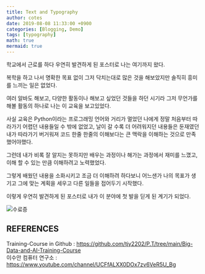 ```yaml
---
title: Text and Typography
author: cotes
date: 2019-08-08 11:33:00 +0900
categories: [Blogging, Demo]
tags: [typography]
math: true
mermaid: true
---
```

<!-- ---
layout      : post
title       : 빅데이터 기술인재 과정 수료
subtitle    : BigData and AI Training Course
date        : 2022-08-04
author      : eastk1te
header-img  : img/AI_TrainingCourse.png
catalog     : true
published   : true
tags        :
    - Certificate
    - Training Course

--- -->

학교에서 근로를 하다 우연히 발견하게 된 포스터로 나는 여기까지 왔다.

복학을 하고 나서 명확한 목표 없이 그저 닥치는대로 많은 것을 해보았지만 솔직히 흥미를 느끼는 일은 없었다.

여러 알바도 해보고, 다양한 활동이나 해보고 싶었던 것들을 하던 시기라 그저 무언가를 해볼 활동의 하나로 나는 이 교육을 보고있었다.

사실 교육은 Python이라는 프로그래밍 언어와 거리가 멀었던 나에게 정말 처음부터 따라가기 어렵던 내용들일 수 밖에 없었고, 날이 갈 수록 더 어려워지던 내용들은 둔재였던 내가 따라가기 버거워져 코드 한줄 한줄의 이해보다는 큰 맥락을 이해하는 것으로 만족했어야했다. 

그런데 내가 비록 잘 알지는 못하지만 배우는 과정이나 해가는 과정에서 재미를 느꼈고, 이해 할 수 있는 만큼 이해하려고 노력했었다.

그렇게 배웠던 내용을 소화시키고 조금 더 이해하려 하다보니 어느샌가 나의 목표가 생기고 그에 맞는 계획을 세우고 다른 일들을 접어두기 시작했다. 

이렇게 우연히 발견하게 된 포스터로 내가 이 분야에 첫 발을 딛게 된 계기가 되었다.


![수료증](https://user-images.githubusercontent.com/77319450/184873415-c582c728-ec8d-4a2a-ab19-b62d4ed7ad89.jpg)

REFERENCES
--- 
Training-Course in Github : https://github.com/tjy2202/P.T/tree/main/Big-Data-and-AI-Training-Course  
이수안 컴퓨터 연구소 : https://www.youtube.com/channel/UCFfALXX0DOx7zv6VeR5U_Bg  



